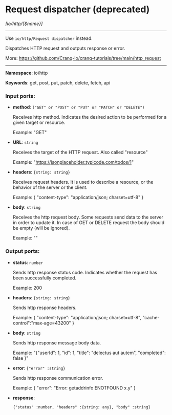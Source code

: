 # Request dispatcher (deprecated)

_[io/http/{$name}]_

---

Use `io/http/Request dispatcher` instead.

Dispatches HTTP request and outputs response or error.

More: https://github.com/Cranq-io/cranq-tutorials/tree/main/http_request

---

__Namespace__: io/http

__Keywords__: get, post, put, patch, delete, fetch, api

### Input ports:

* __method__: ` ("GET" or "POST" or "PUT" or "PATCH" or "DELETE") `

    Receives http method. Indicates the desired action to be performed for a given target or resource.
    
    Example:
    "GET"


* __URL__: ` string `

    Receives the target of the HTTP request. Also called "resource" 
    
    Example:
    "https://jsonplaceholder.typicode.com/todos/1"


* __headers__: ` {string: string} `

    Receives request headers. It is  used to describe a resource, or the behavior of the server or the client.
    
    Example:
    {
      "content-type": "application/json; charset=utf-8"
    }


* __body__: ` string `

    Receives the http request body. Some requests send data to the server in order to update it. In case of GET or DELETE request the body should be empty (will be ignored).
    
    Example:
    ""

### Output ports:

* __status__: ` number `

    Sends http response status code. Indicates whether the request has been  successfully completed.
    
    Example:
    200


* __headers__: ` {string: string} `

    Sends http response headers.
    
    Example:
    {
    "content-type": "application/json; charset=utf-8",
    "cache-control":"max-age=43200"
    }
    


* __body__: ` string `

    Sends http response message body data.
    
    Example:
    "{\"userId\": 1, \"id\": 1, \"title\": \"delectus aut autem\",  \"completed\": false
    }"


* __error__: ` {"error" :string} `

    Sends http response communication error.
    
    
    Example:
    {
      "error": "Error: getaddrinfo ENOTFOUND x.y"
    } 


* __response__: 
    ```
    {"status" :number, "headers" :{string: any}, "body" :string}
    ```


